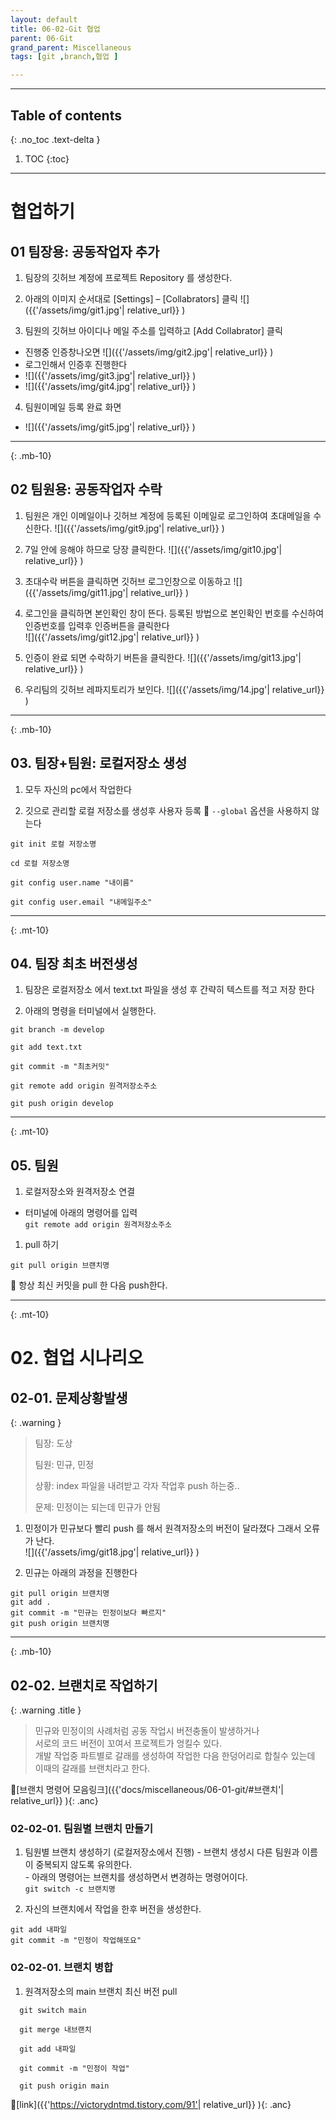 ```yaml
---
layout: default
title: 06-02-Git 협업
parent: 06-Git
grand_parent: Miscellaneous
tags: [git ,branch,협업 ]

---
```

 
---
 ## Table of contents
 {: .no_toc .text-delta }

 1. TOC
{:toc}

---

# 협업하기


## 01 팀장용: 공동작업자 추가

1. 팀장의 깃허브 계정에 프로젝트 Repository 를 생성한다.

2. 아래의 이미지 순서대로 [Settings] – [Collabrators] 클릭
  ![]({{'/assets/img/git1.jpg'| relative_url}} )

3. 팀원의 깃허브 아이디나 메일 주소를 입력하고 [Add Collabrator] 클릭
  - 진행중 인증창나오면
    ![]({{'/assets/img/git2.jpg'| relative_url}} )
  - 로그인해서 인증후 진행한다
  - ![]({{'/assets/img/git3.jpg'| relative_url}} )
  - ![]({{'/assets/img/git4.jpg'| relative_url}} )
4. 팀원이메일 등록 완료 화면
  - ![]({{'/assets/img/git5.jpg'| relative_url}} )

---
{: .mb-10}
## 02 팀원용: 공동작업자 수락

1. 팀원은 개인 이메일이나 깃허브 계정에 등록된 이메일로 로그인하여 초대메일을 수신한다.
  ![]({{'/assets/img/git9.jpg'| relative_url}} )
2. 7일 안에 응해야 하므로 당장 클릭한다.
  ![]({{'/assets/img/git10.jpg'| relative_url}} )
3. 초대수락 버튼을 클릭하면 깃허브 로그인창으로 이동하고
  ![]({{'/assets/img/git11.jpg'| relative_url}} )
  
4. 로그인을 클릭하면 본인확인 창이 뜬다. 등록된 방법으로 본인확인 번호를 수신하여 인증번호를 입력후 인증버튼을 클릭한다  
  ![]({{'/assets/img/git12.jpg'| relative_url}} )
5. 인증이 완료 되면 수락하기 버튼을 클릭한다.
  ![]({{'/assets/img/git13.jpg'| relative_url}} )
6. 우리팀의 깃허브 레파지토리가 보인다.
  ![]({{'/assets/img/14.jpg'| relative_url}} )

---
{: .mb-10}

## 03. 팀장+팀원: 로컬저장소 생성

1. 모두 자신의 pc에서 작업한다

2. 깃으로 관리할 로컬 저장소를 생성후 사용자 등록
    🔑 `--global` 옵션을 사용하지 않는다

```
git init 로컬 저장소명

cd 로컬 저장소명

git config user.name "내이름"

git config user.email "내메일주소"

```

---


{: .mt-10}
## 04. 팀장 최초 버전생성

1. 팀장은 로컬저장소 에서 text.txt 파일을 생성 후 간략히 텍스트를 적고 저장 한다

2. 아래의 명령을 터미널에서 실행한다.

```
git branch -m develop

git add text.txt

git commit -m "최초커밋"

git remote add origin 원격저장소주소

git push origin develop

```
---


{: .mt-10}
## 05. 팀원 

1. 로컬저장소와 원격저장소 연결
  - 터미널에 아래의 명령어를 입력  <br/>
  `git remote add origin 원격저장소주소`

1. pull 하기 <br/>

  `git pull origin 브랜치명` 

🔑 항상 최신 커밋을 pull 한 다음 push한다.


---

{: .mt-10}
# 02. 협업 시나리오

## 02-01. 문제상황발생
  
  {: .warning }
  >
  > 팀장: 도상
  >
  > 팀원: 민규, 민정
  >
  > 상황: index 파일을 내려받고 각자 작업후 push 하는중..
  >
  > 문제: 민정이는 되는데 민규가 안됨
  >
  
  1. 민정이가 민규보다 빨리 push 를 해서 원격저장소의 버전이 달라졌다 그래서 오류가 난다. <br/>
    ![]({{'/assets/img/git18.jpg'| relative_url}} )
  
  2. 민규는 아래의 과정을 진행한다

```
git pull origin 브랜치명
git add .
git commit -m "민규는 민정이보다 빠르지"
git push origin 브랜치명
```
---
{: .mb-10}
 

## 02-02. 브랜치로 작업하기


 {: .warning .title }
 >  민규와 민정이의 사례처럼 공동 작업시 버전충돌이 발생하거나  <br/>
 >  서로의 코드 버전이 꼬여서 프로젝트가 엉킬수 있다. <br/>
 >  개발 작업중 파트별로 갈래를 생성하여 작업한 다음 한덩어리로 합칠수 있는데 <br/>
 >  이때의 갈래를 브랜치라고 한다.

🔗[브랜치 명령어 모음링크]({{'docs/miscellaneous/06-01-git/#브랜치'| relative_url}} ){: .anc}

  ### 02-02-01. 팀원별 브랜치 만들기

  1. 팀원별 브랜치 생성하기 (로컬저장소에서 진행)
    - 브랜치 생성시 다른 팀원과 이름이 중복되지 않도록 유의한다.<br/>
    - 아래의 명령어는 브랜치를 생성하면서 변경하는 명령어이다.<br/>
    `git switch -c 브랜치명`
  
  2. 자신의 브랜치에서 작업을 한후 버전을 생성한다.
  
```
git add 내파일
git commit -m "민정이 작업해또요"

```


  ### 02-02-01. 브랜치 병합
  
  1. 원격저장소의 main 브랜치 최신 버전 pull

```
  git switch main

  git merge 내브랜치

  git add 내파일

  git commit -m "민정이 작업"

  git push origin main

```



  🔗[link]({{'https://victorydntmd.tistory.com/91'| relative_url}} ){: .anc}
